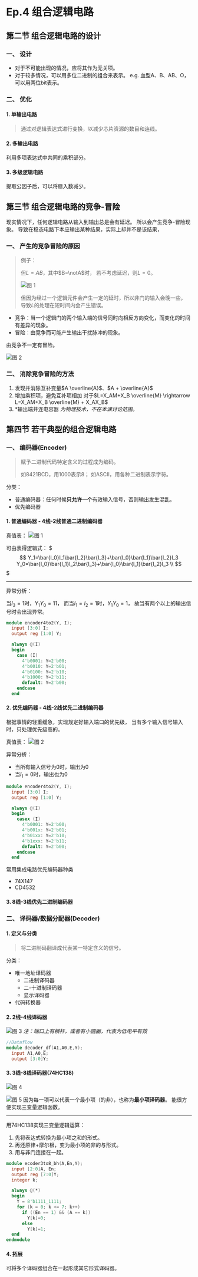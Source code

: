 # Ep.4 组合逻辑电路

## 第二节 组合逻辑电路的设计

### 一、 设计

* 对于不可能出现的情况，应将其作为无关项。
* 对于较多情况，可以用多位二进制的组合来表示。
  e.g. 血型A、B、AB、O，可以用两位bit表示。

### 二、 优化

#### 1. 单输出电路

> 通过对逻辑表达式进行变换，以减少芯片资源的数目和连线。

#### 2. 多输出电路

利用多项表达式中共同的乘积部分。

#### 3. 多级逻辑电路

提取公因子后，可以将扇入数减少。

## 第三节 组合逻辑电路的竞争-冒险

现实情况下，任何逻辑电路从输入到输出总是会有延迟。
所以会产生竞争-冒险现象。
导致在稳态电路下本应输出某种结果，实际上却并不是该结果，

### 一、 产生的竞争冒险的原因

> 例子：
>
> 但$L=AB$，其中$B=\notA$时，
> 若不考虑延迟，则$L=0$。
>
> ![图 1](images/04-11-02_10-19-08.png)
>
> 但因为经过一个逻辑元件会产生一定的延时，所以非门的输入会晚一些，
> 导致$L$的处理在短时间内会产生错误。

* 竞争：当一个逻辑门的两个输入端的信号同时向相反方向变化，而变化的时间有差异的现象。
* 冒险：由竞争而可能产生输出干扰脉冲的现象。

由竞争不一定有冒险。

![图 2](images/04-11-02_10-24-23.png)

### 二、 消除竞争冒险的方法

1. 发现并消除互补变量$A \overline{A}$、$A + \overline{A}$
2. 增加乘积项，避免互补项相加
   对于$L=X_AM+X_B \overline{M} \rightarrow L=X_AM+X_B \overline{M} + X_AX_B$
3. *输出端并连电容器
   *为物理技术，不在本课讨论范围。*

## 第四节 若干典型的组合逻辑电路

### 一、 编码器(Encoder)

> 赋予二进制代码特定含义的过程成为编码。
>
> 如8421BCD，用1000表示8；
> 如ASCII，用各种二进制表示字符。

分类：

* 普通编码器：任何时候**只允许一个**有效输入信号，否则输出发生混乱。
* 优先编码器

#### 1. 普通编码器 - 4线-2线普通二进制编码器

真值表：
![图 1](images/04-11-02_10-47-20.png)

可由表得逻辑式：
$$$
Y_1=\bar{I_0}I_1\bar{I_2}\bar{I_3}+\bar{I_0}\bar{I_1}\bar{I_2}I_3
Y_0=\bar{I_0}\bar{I_1}I_2\bar{I_3}+\bar{I_0}\bar{I_1}\bar{I_2}I_3 \\
$$$

---

异常分析：

当$I_3=1$时，$Y_1Y_0=11$，
而当$I_1=I_2=1$时，$Y_1Y_0=1$，
故当有两个以上的输出信号时会出现异常。

```verilog
module encoder4to2(Y, I);
  input [3:0] I;
  output reg [1:0] Y;

  always @(I)
  begin
    case (I)
      4'b0001: Y=2'b00;
      4'b0010: Y=2'b01;
      4'b0100: Y=2'b10;
      4'b1000: Y=2'b11;
      default: Y=2'b00;
    endcase
  end
```

#### 2. 优先编码器 - 4线-2线优先二进制编码器

根据事情的轻重缓急，实现规定好输入端口的优先级，
当有多个输入信号输入时，只处理优先级高的。

真值表：
![图 2](images/04-11-02_11-03-27.png)

异常分析：

* 当所有输入信号为0时，输出为0
* 当$I_1=0$时，输出也为0

```verilog
module encoder4to2(Y, I);
  input [3:0] I;
  output reg [1:0] Y;

  always @(I)
  begin
    casex (I)
      4'b0001: Y=2'b00;
      4'b001x: Y=2'b01;
      4'b01xx: Y=2'b10;
      4'b1xxx: Y=2'b11;
      default: Y=2'b00;
    endcase
  end
```

常用集成电路优先编码器种类

* 74X147
* CD4532

#### 3. 8线-3线优先二进制编码器

### 二、 译码器/数据分配器(Decoder)

#### 1. 定义与分类

> 将二进制码翻译成代表某一特定含义的信号。

分类：

* 唯一地址译码器
  * 二进制译码器
  * 二-十进制译码器
  * 显示译码器
* 代码转换器

#### 2. 2线-4线译码器

![图 3](images/04-11-02_11-29-43.png)
*注：端口上有横杆，或者有小圆圈，代表为低电平有效*

```verilog
//Dataflow
module decoder_df(A1,A0,E,Y);
  input A1,A0,E;
  output [3:0]Y;


```

#### 3. 3线-8线译码器(74HC138)

![图 4](images/04-11-02_11-46-10.png)

![图 5](images/04-11-02_11-53-12.png)
因为每一项可以代表一个最小项（的非），也称为**最小项译码器**。
能很方便实现三变量逻辑函数。

---

用74HC138实现三变量逻辑运算：

1. 先将表达式转换为最小项之和的形式。
2. 再还原律+摩尔根，变为最小项的非的与形式。
3. 用与非门连接在一起。

```verilog
module ecoder3to8_bh(A,En,Y);
  input [2:0]A, En;
  output reg [7:0]Y;
  integer k;

  always @(*)
  begin
    Y = 8'b1111_1111;
    for (k = 0; k <= 7; k++)
      if ((En == 1) && (A == k))
        Y[k]=0;
      else
        Y[k]=1;
  end
endmodule
```

#### 4. 拓展

可将多个译码器组合在一起形成其它形式译码器。
